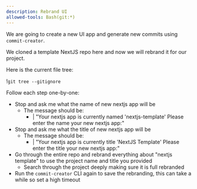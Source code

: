 ```yaml
---
description: Rebrand UI
allowed-tools: Bash(git:*)
---
```


We are going to create a new UI app and generate new commits using `commit-creator`.

We cloned a template NextJS repo here and now we will rebrand it for our project.

Here is the current file tree:

!`git tree --gitignore`

Follow each step one-by-one:
- Stop and ask me what the name of new nextjs app will be
    - The message should be:
      - |
        "Your nextjs app is currently named 'nextjs-template'
        Please enter the name your new nextjs app:"
- Stop and ask me what the title of new nextjs app will be
    - The message should be:
      - |
        "Your nextjs app is currently title 'NextJS Template'
        Please enter the title your new nextjs app:"
- Go through the entire repo and rebrand everything about "nextjs template" to use the project name and title you provided
  - Search through the project deeply making sure it is full rebranded
- Run the `commit-creator` CLI again to save the rebranding, this can take a while so set a high timeout

